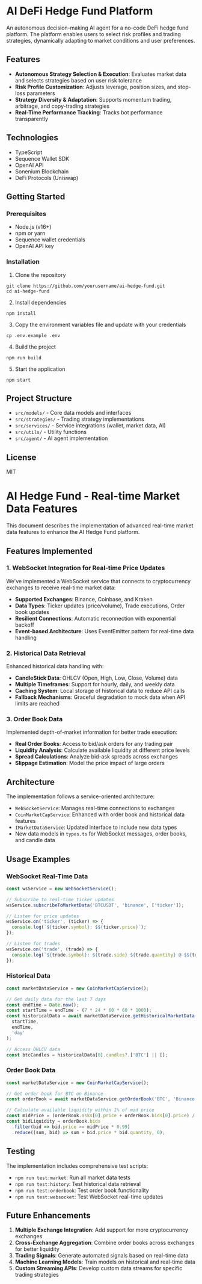 # AI DeFi Hedge Fund Platform

An autonomous decision-making AI agent for a no-code DeFi hedge fund platform. The platform enables users to select risk profiles and trading strategies, dynamically adapting to market conditions and user preferences.

## Features

- **Autonomous Strategy Selection & Execution**: Evaluates market data and selects strategies based on user risk tolerance
- **Risk Profile Customization**: Adjusts leverage, position sizes, and stop-loss parameters
- **Strategy Diversity & Adaptation**: Supports momentum trading, arbitrage, and copy-trading strategies
- **Real-Time Performance Tracking**: Tracks bot performance transparently

## Technologies

- TypeScript
- Sequence Wallet SDK
- OpenAI API
- Sonenium Blockchain
- DeFi Protocols (Uniswap)

## Getting Started

### Prerequisites

- Node.js (v16+)
- npm or yarn
- Sequence wallet credentials
- OpenAI API key

### Installation

1. Clone the repository
```
git clone https://github.com/yourusername/ai-hedge-fund.git
cd ai-hedge-fund
```

2. Install dependencies
```
npm install
```

3. Copy the environment variables file and update with your credentials
```
cp .env.example .env
```

4. Build the project
```
npm run build
```

5. Start the application
```
npm start
```

## Project Structure

- `src/models/` - Core data models and interfaces
- `src/strategies/` - Trading strategy implementations
- `src/services/` - Service integrations (wallet, market data, AI)
- `src/utils/` - Utility functions
- `src/agent/` - AI agent implementation

## License

MIT 

# AI Hedge Fund - Real-time Market Data Features

This document describes the implementation of advanced real-time market data features to enhance the AI Hedge Fund platform.

## Features Implemented

### 1. WebSocket Integration for Real-time Price Updates

We've implemented a WebSocket service that connects to cryptocurrency exchanges to receive real-time market data:

- **Supported Exchanges**: Binance, Coinbase, and Kraken
- **Data Types**: Ticker updates (price/volume), Trade executions, Order book updates
- **Resilient Connections**: Automatic reconnection with exponential backoff
- **Event-based Architecture**: Uses EventEmitter pattern for real-time data handling

### 2. Historical Data Retrieval

Enhanced historical data handling with:

- **CandleStick Data**: OHLCV (Open, High, Low, Close, Volume) data
- **Multiple Timeframes**: Support for hourly, daily, and weekly data
- **Caching System**: Local storage of historical data to reduce API calls
- **Fallback Mechanisms**: Graceful degradation to mock data when API limits are reached

### 3. Order Book Data

Implemented depth-of-market information for better trade execution:

- **Real Order Books**: Access to bid/ask orders for any trading pair
- **Liquidity Analysis**: Calculate available liquidity at different price levels
- **Spread Calculations**: Analyze bid-ask spreads across exchanges
- **Slippage Estimation**: Model the price impact of large orders

## Architecture

The implementation follows a service-oriented architecture:

- `WebSocketService`: Manages real-time connections to exchanges
- `CoinMarketCapService`: Enhanced with order book and historical data features
- `IMarketDataService`: Updated interface to include new data types
- New data models in `types.ts` for WebSocket messages, order books, and candle data

## Usage Examples

### WebSocket Real-Time Data

```typescript
const wsService = new WebSocketService();

// Subscribe to real-time ticker updates
wsService.subscribeToMarketData('BTCUSDT', 'binance', ['ticker']);

// Listen for price updates
wsService.on('ticker', (ticker) => {
  console.log(`${ticker.symbol}: $${ticker.price}`);
});

// Listen for trades
wsService.on('trade', (trade) => {
  console.log(`${trade.symbol}: ${trade.side} ${trade.quantity} @ $${trade.price}`);
});
```

### Historical Data

```typescript
const marketDataService = new CoinMarketCapService();

// Get daily data for the last 7 days
const endTime = Date.now();
const startTime = endTime - (7 * 24 * 60 * 60 * 1000);
const historicalData = await marketDataService.getHistoricalMarketData(
  startTime, 
  endTime, 
  'day'
);

// Access OHLCV data
const btcCandles = historicalData[0].candles?.['BTC'] || [];
```

### Order Book Data

```typescript
const marketDataService = new CoinMarketCapService();

// Get order book for BTC on Binance
const orderBook = await marketDataService.getOrderBook('BTC', 'Binance');

// Calculate available liquidity within 1% of mid price
const midPrice = (orderBook.asks[0].price + orderBook.bids[0].price) / 2;
const bidLiquidity = orderBook.bids
  .filter(bid => bid.price >= midPrice * 0.99)
  .reduce((sum, bid) => sum + bid.price * bid.quantity, 0);
```

## Testing

The implementation includes comprehensive test scripts:

- `npm run test:market`: Run all market data tests
- `npm run test:history`: Test historical data retrieval
- `npm run test:orderbook`: Test order book functionality
- `npm run test:websocket`: Test WebSocket real-time updates

## Future Enhancements

1. **Multiple Exchange Integration**: Add support for more cryptocurrency exchanges
2. **Cross-Exchange Aggregation**: Combine order books across exchanges for better liquidity
3. **Trading Signals**: Generate automated signals based on real-time data
4. **Machine Learning Models**: Train models on historical and real-time data
5. **Custom Streaming APIs**: Develop custom data streams for specific trading strategies 
